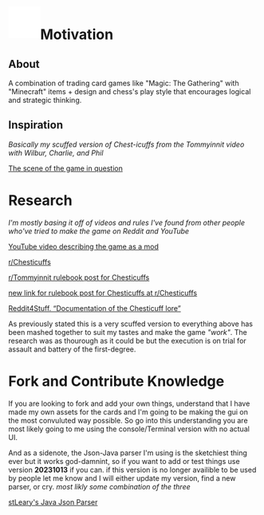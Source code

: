 <img align = "left" height = "64" src = "images/chesticuffs_logoW.png">

# Motivation

## About

A combination of trading card games like "Magic: The Gathering" with "Minecraft" items + design and chess's play style that encourages logical and strategic thinking.

## Inspiration

_Basically my scuffed version of Chest-icuffs from the Tommyinnit video with Wilbur, Charlie, and Phil_

[The scene of the game in question](https://www.youtube.com/watch?v=p8024_-Gfxo)

# Research
_I'm mostly basing it off of videos and rules I've found from other people who've tried to make the game on Reddit and YouTube_

[YouTube video describing the game as a mod](https://www.youtube.com/watch?v=I2D_FEbNa-g&pp=ygULY2hlc3RpY3VmZnM%3D)

[r/Chesticuffs](https://www.reddit.com/r/Chesticuffs/)

[r/Tommyinnit rulebook post for Chesticuffs](https://www.reddit.com/r/tommyinnit/comments/lcj5jy/a_long_booklet_of_chesticuffs_rules_pictures/)

[new link for rulebook post for Chesticuffs at r/Chesticuffs](https://www.reddit.com/r/Chesticuffs/comments/lcgvi3/a_long_booklet_of_chesticuffs_rules_links_pictures/)

[Reddit4Stuff. “Documentation of the Chesticuff lore”](https://docs.google.com/document/d/1FZjgIGtJDya8eL0SmxLfq2KKagiiVtjJJWZzWISQOkc/edit?usp=sharing)

As previously stated this is a very scuffed version to everything above has been mashed together to suit my tastes and make the game _"work"_. The research was as thourough as it could
be but the execution is on trial for assault and battery of the first-degree.

# Fork and Contribute Knowledge 

If you are looking to fork and add your own things, understand that I have made my own assets for the cards and I'm going to be making the gui on the most convuluted way possible. So go
into this understanding you are most likely going to me using the console/Terminal version with no actual UI.

And as a sidenote, the Json-Java parser I'm using is the sketchiest thing ever but it works god-damnint, so if you want to add or test things use  version **20231013** if you can. if this 
version is no longer availible to be used by people let me know and I will either update my version, find a new parser, or cry. _most likly some combination of the three_

[stLeary's Java Json Parser](https://github.com/stleary/JSON-java)
